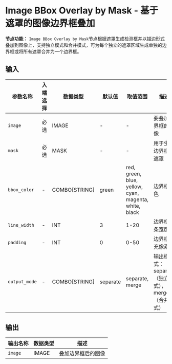 # Image BBox Overlay by Mask - 基于遮罩的图像边界框叠加

**节点功能：** `Image BBox Overlay by Mask`节点根据遮罩生成检测框并以描边形式叠加到图像上，支持独立模式和合并模式，可为每个独立的遮罩区域生成单独的边界框或将所有遮罩合并为一个边界框。

## 输入

| 参数名称 | 入端选择 | 数据类型 | 默认值 | 取值范围 | 描述 |
| -------- | -------- | -------- | ------ | -------- | ---- |
| `image` | 必选 | IMAGE | - | - | 要叠加边界框的图像 |
| `mask` | 必选 | MASK | - | - | 用于生成边界框的遮罩 |
| `bbox_color` | - | COMBO[STRING] | green | red, green, blue, yellow, cyan, magenta, white, black | 边界框颜色 |
| `line_width` | - | INT | 3 | 1-20 | 边界框线条宽度 |
| `padding` | - | INT | 0 | 0-50 | 边界框填充像素数 |
| `output_mode` | - | COMBO[STRING] | separate | separate, merge | 输出模式：separate（独立模式），merge（合并模式） |

## 输出

| 输出名称 | 数据类型 | 描述 |
|---------|----------|------|
| `image` | IMAGE | 叠加边界框后的图像 |